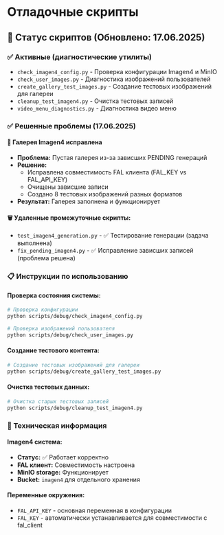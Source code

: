 # Отладочные скрипты

## 🧹 Статус скриптов (Обновлено: 17.06.2025)

### ✅ Активные (диагностические утилиты)
- `check_imagen4_config.py` - Проверка конфигурации Imagen4 и MinIO
- `check_user_images.py` - Диагностика изображений пользователей
- `create_gallery_test_images.py` - Создание тестовых изображений для галереи
- `cleanup_test_imagen4.py` - Очистка тестовых записей
- `video_menu_diagnostics.py` - Диагностика видео меню

### ✅ Решенные проблемы (17.06.2025)

#### 🎨 **Галерея Imagen4 исправлена**
- **Проблема:** Пустая галерея из-за зависших PENDING генераций
- **Решение:** 
  - Исправлена совместимость FAL клиента (FAL_KEY vs FAL_API_KEY)
  - Очищены зависшие записи  
  - Создано 8 тестовых изображений разных форматов
- **Результат:** Галерея заполнена и функционирует

#### 🗑️ Удаленные промежуточные скрипты:
- `test_imagen4_generation.py` - ✅ Тестирование генерации (задача выполнена)
- `fix_pending_imagen4.py` - ✅ Исправление зависших записей (проблема решена)

### 📋 Инструкции по использованию

#### Проверка состояния системы:
```bash
# Проверка конфигурации
python scripts/debug/check_imagen4_config.py

# Проверка изображений пользователя
python scripts/debug/check_user_images.py
```

#### Создание тестового контента:
```bash
# Создание тестовых изображений для галереи
python scripts/debug/create_gallery_test_images.py
```

#### Очистка тестовых данных:
```bash
# Очистка старых тестовых записей
python scripts/debug/cleanup_test_imagen4.py
```

### 🔧 Техническая информация

#### Imagen4 система:
- **Статус:** ✅ Работает корректно
- **FAL клиент:** Совместимость настроена  
- **MinIO storage:** Функционирует
- **Bucket:** `imagen4` для отдельного хранения

#### Переменные окружения:
- `FAL_API_KEY` - основная переменная в конфигурации
- `FAL_KEY` - автоматически устанавливается для совместимости с fal_client 